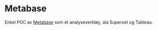 # Metabase

Enkel POC av [Metabase](https://www.metabase.com/) som et analyseverktøy, ala Superset og Tableau.
